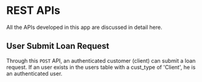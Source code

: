 # REST APIs 
All the APIs developed in this app are discussed in detail here.

## User Submit Loan Request
Through this `POST` API, an authenticated customer (client) can submit a loan request. If an user exists in the users table with a cust_type of 'Client', he is an authenticated user.
